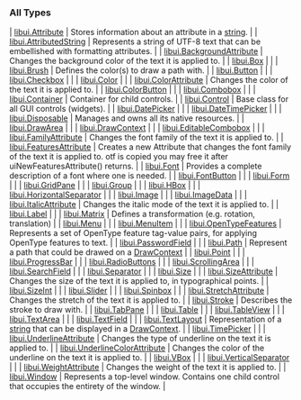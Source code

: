 

### All Types

| [libui.Attribute](../libui/-attribute/index.md) | Stores information about an attribute in a [string](../libui/string.md). |
| [libui.AttributedString](../libui/-attributed-string/index.md) | Represents a string of UTF-8 text that can be embellished with formatting attributes. |
| [libui.BackgroundAttribute](../libui/-background-attribute/index.md) | Changes the background color of the text it is applied to. |
| [libui.Box](../libui/-box/index.md) |  |
| [libui.Brush](../libui/-brush/index.md) | Defines the color(s) to draw a path with. |
| [libui.Button](../libui/-button/index.md) |  |
| [libui.Checkbox](../libui/-checkbox/index.md) |  |
| [libui.Color](../libui/-color/index.md) |  |
| [libui.ColorAttribute](../libui/-color-attribute/index.md) | Changes the color of the text it is applied to. |
| [libui.ColorButton](../libui/-color-button/index.md) |  |
| [libui.Combobox](../libui/-combobox/index.md) |  |
| [libui.Container](../libui/-container/index.md) | Container for child controls. |
| [libui.Control](../libui/-control/index.md) | Base class for all GUI controls (widgets). |
| [libui.DatePicker](../libui/-date-picker/index.md) |  |
| [libui.DateTimePicker](../libui/-date-time-picker/index.md) |  |
| [libui.Disposable](../libui/-disposable/index.md) | Manages and owns all its native resources. |
| [libui.DrawArea](../libui/-draw-area/index.md) |  |
| [libui.DrawContext](../libui/-draw-context.md) |  |
| [libui.EditableCombobox](../libui/-editable-combobox/index.md) |  |
| [libui.FamilyAttribute](../libui/-family-attribute/index.md) | Changes the font family of the text it is applied to. |
| [libui.FeaturesAttribute](../libui/-features-attribute/index.md) | Creates a new Attribute that changes the font family of the text it is applied to. otf is copied you may free it after uiNewFeaturesAttribute() returns. |
| [libui.Font](../libui/-font/index.md) | Provides a complete description of a font where one is needed. |
| [libui.FontButton](../libui/-font-button/index.md) |  |
| [libui.Form](../libui/-form/index.md) |  |
| [libui.GridPane](../libui/-grid-pane/index.md) |  |
| [libui.Group](../libui/-group/index.md) |  |
| [libui.HBox](../libui/-h-box/index.md) |  |
| [libui.HorizontalSeparator](../libui/-horizontal-separator/index.md) |  |
| [libui.Image](../libui/-image/index.md) |  |
| [libui.ImageData](../libui/-image-data/index.md) |  |
| [libui.ItalicAttribute](../libui/-italic-attribute/index.md) | Changes the italic mode of the text it is applied to. |
| [libui.Label](../libui/-label/index.md) |  |
| [libui.Matrix](../libui/-matrix/index.md) | Defines a transformation (e.g. rotation, translation) |
| [libui.Menu](../libui/-menu.md) |  |
| [libui.MenuItem](../libui/-menu-item.md) |  |
| [libui.OpenTypeFeatures](../libui/-open-type-features/index.md) | Represents a set of OpenType feature tag-value pairs, for applying OpenType features to text. |
| [libui.PasswordField](../libui/-password-field/index.md) |  |
| [libui.Path](../libui/-path/index.md) | Represent a path that could be drawed on a [DrawContext](../libui/-draw-context.md) |
| [libui.Point](../libui/-point/index.md) |  |
| [libui.ProgressBar](../libui/-progress-bar/index.md) |  |
| [libui.RadioButtons](../libui/-radio-buttons/index.md) |  |
| [libui.ScrollingArea](../libui/-scrolling-area.md) |  |
| [libui.SearchField](../libui/-search-field/index.md) |  |
| [libui.Separator](../libui/-separator/index.md) |  |
| [libui.Size](../libui/-size/index.md) |  |
| [libui.SizeAttribute](../libui/-size-attribute/index.md) | Changes the size of the text it is applied to, in typographical points. |
| [libui.SizeInt](../libui/-size-int/index.md) |  |
| [libui.Slider](../libui/-slider/index.md) |  |
| [libui.Spinbox](../libui/-spinbox/index.md) |  |
| [libui.StretchAttribute](../libui/-stretch-attribute/index.md) | Changes the stretch of the text it is applied to. |
| [libui.Stroke](../libui/-stroke/index.md) | Describes the stroke to draw with. |
| [libui.TabPane](../libui/-tab-pane/index.md) |  |
| [libui.Table](../libui/-table/index.md) |  |
| [libui.TableView](../libui/-table-view/index.md) |  |
| [libui.TextArea](../libui/-text-area/index.md) |  |
| [libui.TextField](../libui/-text-field/index.md) |  |
| [libui.TextLayout](../libui/-text-layout/index.md) | Representation of a [string](../libui/string.md) that can be displayed in a [DrawContext](../libui/-draw-context.md). |
| [libui.TimePicker](../libui/-time-picker/index.md) |  |
| [libui.UnderlineAttribute](../libui/-underline-attribute/index.md) | Changes the type of underline on the text it is applied to. |
| [libui.UnderlineColorAttribute](../libui/-underline-color-attribute/index.md) | Changes the color of the underline on the text it is applied to. |
| [libui.VBox](../libui/-v-box/index.md) |  |
| [libui.VerticalSeparator](../libui/-vertical-separator/index.md) |  |
| [libui.WeightAttribute](../libui/-weight-attribute/index.md) | Changes the weight of the text it is applied to. |
| [libui.Window](../libui/-window/index.md) | Represents a top-level window. Contains one child control that occupies the entirety of the window. |

